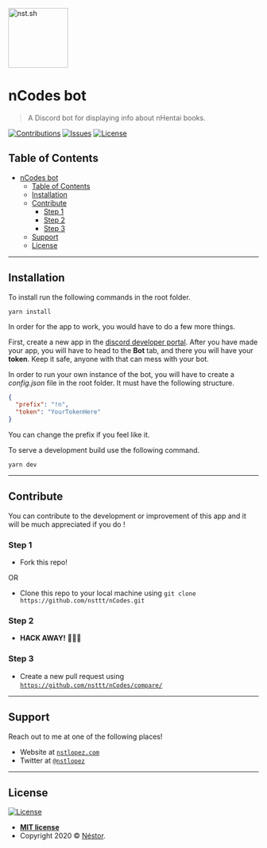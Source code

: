 <a href="http://www.nstlopez.com/githunter/"><img src="https://i.imgur.com/aYWkEVW.png" title="nst.sh" alt="nst.sh" height="120" /></a>

# nCodes bot

> A Discord bot for displaying info about nHentai books.

[![Contributions](https://img.shields.io/badge/contributions-welcome-blue?style=flat-square)](https://github.com/nsttt/nCodes/compare/) [![Issues](https://img.shields.io/github/issues/nsttt/nCodes?style=flat-square)](https://github.com/Nsttt/nCodes/issues) [![License](https://img.shields.io/github/license/nsttt/nCodes?style=flat-square)](https://github.com/Nsttt/nCodes/blob/master/LICENSE.txt)

## Table of Contents

- [nCodes bot](#ncodes-bot)
  - [Table of Contents](#table-of-contents)
  - [Installation](#installation)
  - [Contribute](#contribute)
    - [Step 1](#step-1)
    - [Step 2](#step-2)
    - [Step 3](#step-3)
  - [Support](#support)
  - [License](#license)

---

## Installation

To install run the following commands in the root folder.

```shell
yarn install
```

In order for the app to work, you would have to do a few more things.

First, create a new app in the <a href="https://discord.com/developers/applications">discord developer portal</a>.
After you have made your app, you will have to head to the **Bot** tab, and there you will have your **token**.
Keep it safe, anyone with that can mess with your bot.

In order to run your own instance of the bot, you will have to create a _config.json_ file in the root folder. It must have the following structure.

```json
{
  "prefix": "!n",
  "token": "YourTokenHere"
}
```

You can change the prefix if you feel like it.

To serve a development build use the following command.

```shell
yarn dev
```

---

## Contribute

You can contribute to the development or improvement of this app and it will be much appreciated if you do !

### Step 1

- Fork this repo!

OR

- Clone this repo to your local machine using `git clone https://github.com/nsttt/nCodes.git`

### Step 2

- **HACK AWAY!** 🔨🔨🔨

### Step 3

- Create a new pull request using <a href="https://github.com/nsttt/nCodes/compare/" target="_blank">`https://github.com/nsttt/nCodes/compare/`</a>

---

## Support

Reach out to me at one of the following places!

- Website at <a href="http://nstlopez.com" target="_blank">`nstlopez.com`</a>
- Twitter at <a href="http://twitter.com/nstlopez" target="_blank">`@nstlopez`</a>

---

## License

[![License](https://img.shields.io/github/license/nsttt/nCodes?style=flat-square)](https://github.com/Nsttt/nCodes/blob/master/LICENSE.txt)

- **[MIT license](http://opensource.org/licenses/mit)**
- Copyright 2020 © <a href="http://nstlopez.com" target="_blank">Néstor</a>.
